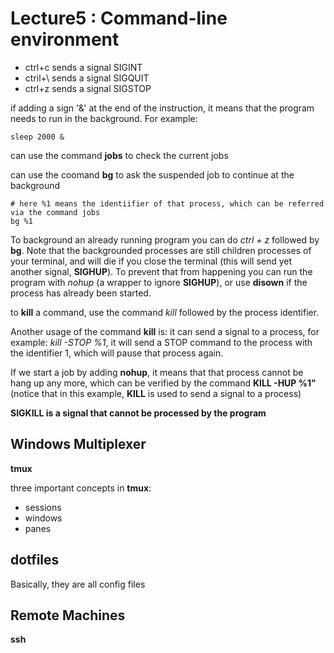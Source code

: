 # Lecture5 : Command-line environment
* ctrl+c sends a signal SIGINT
* ctril+\ sends a signal SIGQUIT
* ctrl+z sends a signal SIGSTOP

if adding a sign '&' at the end of the instruction, it means that the program needs to run in the background. For example:

```shell
sleep 2000 &
```

can use the command **jobs** to check the current jobs

can use the coomand **bg** to ask the suspended job to continue at the background

```shell
# here %1 means the identiifier of that process, which can be referred via the command jobs
bg %1
```

To background an already running program you can do *ctrl + z* followed by **bg**. Note that the backgrounded processes are still children processes of your terminal, and will die if you close the terminal (this will send yet another signal, **SIGHUP**). To prevent that from happening you can run the program with *nohup* (a wrapper to ignore **SIGHUP**), or use **disown** if the process has already been started. 

to **kill** a command, use the command *kill* followed by the process identifier.

Another usage of the command **kill** is: it can send a signal to a process, for example:
*kill -STOP %1*, it will send a STOP command to the process with the identifier 1, which will pause that process again.

If we start a job by adding **nohup**, it means that that process cannot be hang up any more, which can be verified by the command **KILL -HUP %1"** (notice that in this example, **KILL** is used to send a signal  to a process)

**SIGKILL is a signal that cannot be processed by the program**


## Windows Multiplexer
**tmux**

three important concepts in **tmux**:

* sessions
* windows
* panes

## dotfiles
Basically, they are all config files

## Remote Machines

**ssh**


